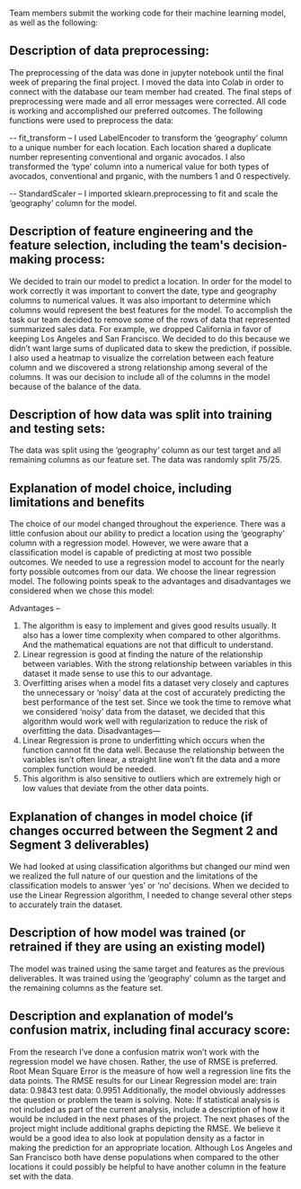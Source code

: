 Team members submit the working code for their machine learning model, as well as the following:
## Description of data preprocessing:
The preprocessing of the data was done in jupyter notebook until the final week of preparing the final project. I moved the data into Colab in order to connect with the database our team member had created. The final steps of preprocessing were made and all error messages were corrected. All code is working and accomplished our preferred outcomes. 
The following functions were used to preprocess the data: 

--	fit_transform – I used LabelEncoder to transform the ‘geography’ column to a unique number for each location. Each location shared a duplicate number representing conventional and organic avocados. I also transformed the ‘type’ column into a numerical value for both types of avocados, conventional and prganic, with the numbers 1 and 0 respectively.

--	StandardScaler – I imported sklearn.preprocessing to fit and scale the ‘geography’ column for the model. 

## Description of feature engineering and the feature selection, including the team's decision-making process:
We decided to train our model to predict a location. In order for the model to work correctly it was important to convert the date, type and geography columns to numerical values. It was also important to determine which columns would represent the best features for the model. To accomplish the task our team decided to remove some of the rows of data that represented summarized sales data. For example, we dropped California in favor of keeping Los Angeles and San Francisco. We decided to do this because we didn’t want large sums of duplicated data to skew the prediction, if possible. 
I also used a heatmap to visualize the correlation between each feature column and we discovered a strong relationship among several of the columns. It was our decision to include all of the columns in the model because of the balance of the data.

## Description of how data was split into training and testing sets: 
The data was split using the ‘geography’ column as our test target and all remaining columns as our feature set. The data was randomly split 75/25. 

## Explanation of model choice, including limitations and benefits 
The choice of our model changed throughout the experience. There was a little confusion about our ability to predict a location using the ‘geography’ column with a regression model. However, we were aware that a classification model is capable of predicting at most two possible outcomes. We needed to use a regression model to account for the nearly forty possible outcomes from our data. We choose the linear regression model. The following points speak to the advantages and disadvantages we considered when we chose this model:

Advantages –
1.	The algorithm is easy to implement and gives good results usually. It also has a lower time complexity when compared to other algorithms. And the mathematical equations are not that difficult to understand.
2.	Linear regression is good at finding the nature of the relationship between variables. With the strong relationship between variables in this dataset it made sense to use this to our advantage.
3.	Overfitting arises when a model fits a dataset very closely and captures the unnecessary or ‘noisy’ data at the cost of accurately predicting the best performance of the test set. Since we took the time to remove what we considered ‘noisy’ data from the dataset, we decided that this algorithm would work well with regularization to reduce the risk of overfitting the data.
Disadvantages—
1.	Linear Regression is prone to underfitting which occurs when the function cannot fit the data well. Because the relationship between the variables isn’t often linear, a straight line won’t fit the data and a more complex function would be needed.
2.	 This algorithm is also sensitive to outliers which are extremely high or low values that deviate from the other data points.

## Explanation of changes in model choice (if changes occurred between the Segment 2 and Segment 3 deliverables)  
We had looked at using classification algorithms but changed our mind wen we realized the full nature of our question and the limitations of the classification models to answer ‘yes’ or ‘no’ decisions. When we decided to use the Linear Regression algorithm, I needed to change several other steps to accurately train the dataset.   

## Description of how model was trained (or retrained if they are using an existing model) 
The model was trained using the same target and features as the previous deliverables. It was trained using the ‘geography’ column as the target and the remaining columns as the feature set.  

## Description and explanation of model’s confusion matrix, including final accuracy score:
From the research I’ve done a confusion matrix won’t work with the regression model we have chosen. Rather, the use of RMSE is preferred. Root Mean Square Error is the measure of how well a regression line fits the data points. The RMSE results for our Linear Regression model are:
train data: 0.9843
test data: 0.9951 
Additionally, the model obviously addresses the question or problem the team is solving. Note: If statistical analysis is not included as part of the current analysis, include a description of how it would be included in the next phases of the project.
The next phases of the project might include additional graphs depicting the RMSE. We believe it would be a good idea to also look at population density as a factor in making the prediction for an appropriate location. Although Los Angeles and San Francisco both have dense populations when compared to the other locations it could possibly be helpful to have another column in the feature set with the data.  
